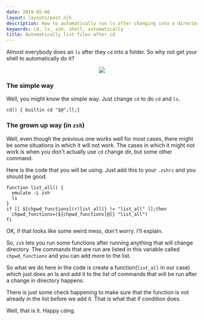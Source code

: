 ```yaml
---
date: 2019-05-06
layout: layouts/post.njk
description: How to automatically run ls after changing into a directory in zsh
keywords: cd, ls, zsh, shell, automatically
title: Automatically list files after cd
---
```



Almost everybody does an `ls` after they `cd` into a folder.
So why not get your shell to automatically do it?

<p align="center">
  <img src="https://i.imgur.com/00UyQyj.png">
</p>

### The simple way

Well, you might know the simple way.
Just change `cd` to do `cd` and `ls`.

```shell
cd() { builtin cd "$@";ll;}
```


### The grown up way (in `zsh`)

Well, even though the previous one works well for most cases, there might be some situations in which it will not work.
The cases in which it might not work is when you don't actually use `cd` change dir, but some other command.


Here is the code that you will be using. Just add this to your `.zshrc` and you should be good.

```shell
function list_all() {
  emulate -L zsh
  ls
}
if [[ ${chpwd_functions[(r)list_all]} != "list_all" ]];then
  chpwd_functions=(${chpwd_functions[@]} "list_all")
fi
```

OK, if that looks like some weird mess, don't worry. I'll explain.

So, `zsh` lets you run some functions after running anything that will change directory.
The commands that are run are listed in this variable called `chpwd_functions` and you can add more to the list.

So what we do here in the code is create a function(`list_all` in our case) which just does an ls and add it to the list of commands
that will be run after a change in directory happens.

There is just some check happening to make sure that the function is not already in the list before we add it. That is
what that if condition does.

Well, that is it. Happy `cd`ing.

